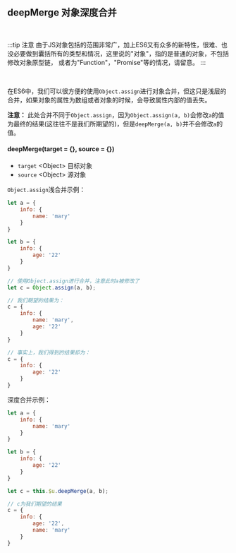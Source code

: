 ## deepMerge 对象深度合并

<br>

:::tip 注意
由于JS对象包括的范围非常广，加上ES6又有众多的新特性，很难、也没必要做到囊括所有的类型和情况，这里说的"对象"，指的是普通的对象，不包括修改对象原型链，
或者为"Function"，"Promise"等的情况，请留意。
:::

<br>

在ES6中，我们可以很方便的使用`Object.assign`进行对象合并，但这只是浅层的合并，如果对象的属性为数组或者对象的时候，会导致属性内部的值丢失。
  
**注意：** 此处合并不同于`Object.assign`，因为`Object.assign(a, b)`会修改`a`的值为最终的结果(这往往不是我们所期望的)，但是`deepMerge(a, b)`并不会修改`a`的值。


#### deepMerge(target = {}, source = {})

- `target` <Object\> 目标对象
- `source` <Object\> 源对象

`Object.assign`浅合并示例：

```js
let a = {
	info: {
		name: 'mary'
	}
}

let b = {
	info: {
		age: '22'
	}
}

// 使用Object.assign进行合并，注意此时a被修改了
let c = Object.assign(a, b);

// 我们期望的结果为：
c = {
	info: {
		name: 'mary',
		age: '22'
	}
}

// 事实上，我们得到的结果却为：
c = {
	info: {
		age: '22'
	}
}
```

深度合并示例：

```js
let a = {
	info: {
		name: 'mary'
	}
}

let b = {
	info: {
		age: '22'
	}
}

let c = this.$u.deepMerge(a, b);

// c为我们期望的结果
c = {
	info: {
		age: '22',
		name: 'mary'
	}
}
```